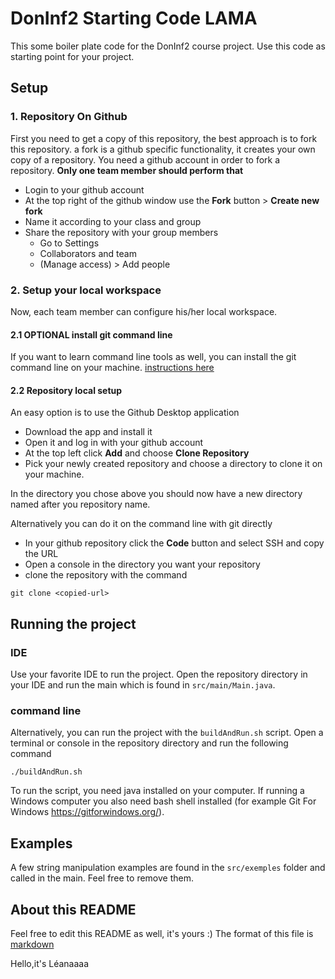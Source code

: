 # DonInf2 Starting Code LAMA
This some boiler plate code for the DonInf2 course project. Use this code as starting point for your project.

## Setup
### 1. Repository On Github
First you need to get a copy of this repository, the best approach is to fork this repository. a fork is a github specific functionality, it creates your own copy of a repository. You need a github account in order to fork a repository.
**Only one team member should perform that**
- Login to your github account
- At the top right of the github window use the **Fork** button > **Create new fork**
- Name it <M53-2-LAMA> according to your class and group
- Share the repository with your group members
    - Go to Settings
    - Collaborators and team
    - (Manage access) > Add people

### 2. Setup your local workspace

Now, each team member can configure his/her local workspace.

#### 2.1 OPTIONAL install git command line
If you want to learn command line tools as well, you can install the git command line on your machine.
[instructions here](https://github.com/git-guides/install-git)

#### 2.2 Repository local setup

An easy option is to use the Github Desktop application
- Download the app and install it
- Open it and log in with your github account
- At the top left click **Add** and choose **Clone Repository**
- Pick your newly created repository and choose a directory to clone it on your machine.

In the directory you chose above you should now have a new directory named after you repository name.

Alternatively you can do it on the command line with git directly
- In your github repository click the **Code** button and select SSH and copy the URL
- Open a console in the directory you want your repository
- clone the repository with the command
```
git clone <copied-url>
```

## Running the project

### IDE
Use your favorite IDE to run the project. Open the repository directory in your IDE and run the main which is found in `src/main/Main.java`.

### command line
Alternatively, you can run the project with the `buildAndRun.sh` script. Open a terminal or console in the repository directory and run the following command

```
./buildAndRun.sh
```

To run the script, you need java installed on your computer.
If running a Windows computer you also need bash shell installed (for example Git For Windows https://gitforwindows.org/).

## Examples
A few string manipulation examples are found in the `src/exemples` folder and called in the main. Feel free to remove them.

## About this README
Feel free to edit this README as well, it's yours :)
The format of this file is [markdown](https://markdownlivepreview.com/)

Hello,it's Léanaaaa
